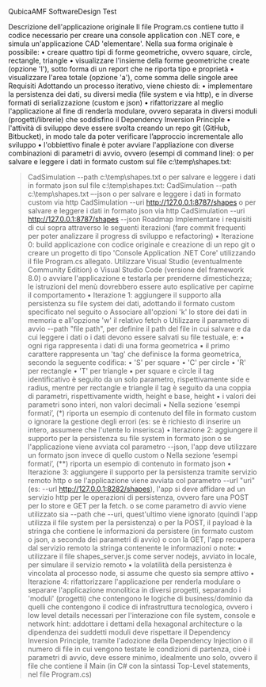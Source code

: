 QubicaAMF SoftwareDesign Test

Descrizione dell'applicazione originale
Il file Program.cs contiene tutto il codice necessario per creare una console application con 
.NET core, e simula un'applicazione CAD 'elementare'. Nella sua forma originale è possibile:
• creare quattro tipi di forme geometriche, ovvero square, circle, rectangle, triangle
• visualizzare l'insieme della forme geometriche create (opzione 'l'), sotto forma di un 
report che ne riporta tipo e proprietà
• visualizzare l'area totale (opzione 'a'), come somma delle singole aree
Requisiti
Adottando un processo iterativo, viene chiesto di:
• implementare la persistenza dei dati, su diversi media (file system e via http), e in 
diverse formati di serializzazione (custom e json)
• rifattorizzare al meglio l'applicazione al fine di renderla modulare, ovvero separata in 
diversi moduli (progetti/librerie) che soddisfino il Dependency Inversion Principle
• l'attività di sviluppo deve essere svolta creando un repo git (GitHub, Bitbucket), in modo 
tale da poter verificare l’approccio incrementale allo sviluppo
• l'obbiettivo finale è poter avviare l'appliazione con diverse combinazioni di parametri di 
avvio, ovvero (esempi di command line):
o per salvare e leggere i dati in formato custom sul file c:\temp\shapes.txt:
> CadSimulation --path c:\temp\shapes.txt
o per salvare e leggere i dati in formato json sul file c:\temp\shapes.txt:
> CadSimulation --path c:\temp\shapes.txt –-json
o per salvare e leggere i dati in formato custom via http
> CadSimulation --uri http://127.0.0.1:8787/shapes
o per salvare e leggere i dati in formato json via http
> CadSimulation --uri http://127.0.0.1:8787/shapes --json
Roadmap
Implementare i requisiti di cui sopra attraverso le seguenti iterazioni (fare commit frequenti per 
poter analizzare il progress di sviluppo e refactoring)
• Iterazione 0: build applicazione con codice originale e creazione di un repo git
o creare un progetto di tipo 'Console Application .NET Core' utilizzando il file 
Program.cs allegato. Utilizzare Visual Studio (eventualmente Community 
Edition) o Visual Studio Code (versione del framework 8.0)
o avviare l'applicazione e testarla per prenderne dimestichezza; le istruzioni del 
menù dovrebbero essere auto esplicative per capirne il comportamento
• Iterazione 1: aggiungere il supporto alla persistenza su file system dei dati, adottando il 
formato custom specificato nel seguito
o Associare all'opzioni 'k' lo store dei dati in memoria e all'opzione 'w' il relativo 
fetch
o Utilizzare il parametro di avvio --path "file path", per definire il path del file in cui 
salvare e da cui leggere i dati
o i dati devono essere salvati su file testuale, e:
▪ ogni riga rappresenta i dati di una forma geometrica
▪ il primo carattere rappresenta un 'tag' che definisce la forma geometrica, 
secondo la seguente codifica:
• 'S' per square
• 'C' per circle
• 'R' per rectangle
• 'T' per triangle
▪ per square e circle il tag identificativo è seguito da un solo parametro, 
rispettivamente side e radius, mentre per rectangle e triangle il tag è 
seguito da una coppia di parametri, rispettivamente width, height e base, 
height
▪ i valori dei parametri sono interi, non valori decimali
▪ Nella sezione ‘esempi formati’, (*) riporta un esempio di contenuto del 
file in formato custom
o ignorare la gestione degli errori (es: se è richiesto di inserire un intero, assumere 
che l'utente lo inserisca)
• Iterazione 2: aggiungere il supporto per la persistenza su file system in formato json
o se l'applicazione viene avviata col parametro --json, l'app deve utilizzare un 
formato json invece di quello custom
o Nella sezione ‘esempi formati’, (**) riporta un esempio di contenuto in formato 
json
• Iterazione 3: aggiungere il supporto per la persistenza tramite servizio remoto http
o se l'applicazione viene avviata col parametro --url "uri" (es: --url 
http://127.0.0.1:8282/shapes), l'app si deve affidare ad un servizio http per le 
operazioni di persistenza, ovvero fare una POST per lo store e GET per la fetch.
o se come parametro di avvio viene utilizzato sia --path che --uri, quest'ultimo 
viene ignorato (quindi l'app utilizza il file system per la persistenza)
o per la POST, il payload è la stringa che contiene le informazioni da persistere (in 
formato custom o json, a seconda dei parametri di avvio)
o con la GET, l'app recupera dal servizio remoto la stringa contenente le 
informazioni
o note:
▪ utilizzare il file shapes_server.js come server nodejs, avviato in locale, 
per simulare il servizio remoto
▪ la volatilità della persistenza è vincolata al processo node, si assume 
che questo sia sempre attivo
• Iterazione 4: rifattorizzare l'applicazione per renderla modulare
o separare l'applicazione monolitica in diversi progetti, separando i 'moduli' 
(progetti) che contengono le logiche di business/dominio da quelli che 
contengono il codice di infrastruttura tecnologica, ovvero i low level details
necessari per l'interazione con file system, console e network
hint: addottare i dettami della hexagonal architecture
o la dipendenza dei suddetti moduli deve rispettare il Dependency Inversion 
Principle, tramite l'adozione della Dependency Injection
o il numero di file in cui vengono testate le condizioni di partenza, cioè i parametri 
di avvio, deve essere minimo, idealmente uno solo, ovvero il file che contiene il 
Main (in C# con la sintassi Top-Level statements, nel file Program.cs)
